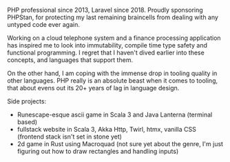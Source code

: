 PHP professional since 2013, Laravel since 2018.
Proudly sponsoring PHPStan, for protecting my last remaining braincells from dealing with any untyped code ever again.

Working on a cloud telephone system and a finance processing application has inspired me to look into immutability, compile time type safety
and functional programming. I regret that I haven't dived earlier into these concepts, and languages that support them.

On the other hand, I am coping with the immense drop in tooling quality in other languages.
PHP really is an absolute beast when it comes to tooling, that about evens out its 20+ years of lag in language design.

Side projects:
- Runescape-esque ascii game in Scala 3 and Java Lanterna (terminal based)
- fullstack website in Scala 3, Akka Http, Twirl, htmx, vanilla CSS (frontend stack isn't set in stone yet)
- 2d game in Rust using Macroquad (not sure yet about the genre, I'm just figuring out how to draw rectangles and handling inputs)
